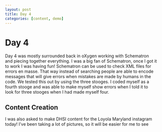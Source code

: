 ```yaml
---
layout: post
title: Day 4
categories: [content, demo]
---
```

# Day 4

Day 4 was mostly surrounded back in oXygen working with Schematron and piecing together everything. I was a big fan of Schematron, once I got it to work I was having fun! Schematron can be used to check XML files for errors en masse. That way instead of searching people are able to encode messages that will give errors when mistakes are made by humans in the code. We tested this out by using the three stooges. I coded myself as a fourth stooge and was able to make myself show errors when I told it to look for three stooges when I had made myself four. 

## Content Creation

I was also asked to make DHSI content for the Loyola Maryland instagram today! I've been taking a lot of pictures, so it will be easier for me to see

